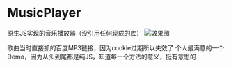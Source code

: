 # MusicPlayer
原生JS实现的音乐播放器（没引用任何现成的库）
![效果图](http://p1.bpimg.com/567571/a60a9973cf686b1e.png)

歌曲当时直接抓的百度MP3链接，因为cookie过期所以失效了
个人最满意的一个Demo，因为从头到尾都是纯JS，知道每一个方法的意义，挺有意思的
